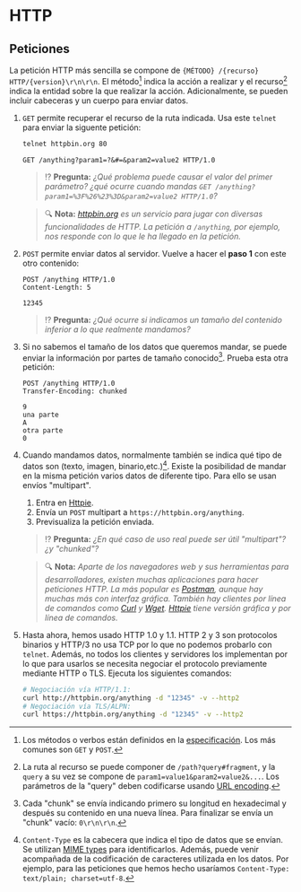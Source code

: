 # HTTP
## Peticiones

La petición HTTP más sencilla se compone de `{MÉTODO} /{recurso} HTTP/{version}\r\n\r\n`. El método[^1] indica la acción a realizar y el recurso[^2] indica la entidad sobre la que realizar la acción. Adicionalmente, se pueden incluir cabeceras y un cuerpo para enviar datos.

1. `GET` permite recuperar el recurso de la ruta indicada. Usa este `telnet` para enviar la siguente petición:
   ```bash
   telnet httpbin.org 80
   ```
   ```http
   GET /anything?param1=?&#=&param2=value2 HTTP/1.0

   ```
   > ⁉️ **Pregunta:** _¿Qué problema puede causar el valor del primer parámetro? ¿qué ocurre cuando mandas `GET /anything?param1=%3F%26%23%3D&param2=value2 HTTP/1.0`?_

   > 🔍 **Nota:** _[httpbin.org](https://httpbin.org) es un servicio para jugar con diversas funcionalidades de HTTP. La petición a `/anything`, por ejemplo, nos responde con lo que le ha llegado en la petición._

1.  `POST` permite enviar datos al servidor. Vuelve a hacer el **paso 1** con este otro contenido:
    ```http
    POST /anything HTTP/1.0
    Content-Length: 5

    12345

    ```
    > ⁉️ **Pregunta:** _¿Qué ocurre si indicamos un tamaño del contenido inferior a lo que realmente mandamos?_

1. Si no sabemos el tamaño de los datos que queremos mandar, se puede enviar la información por partes de tamaño conocido[^3]. Prueba esta otra petición:
   ```http
   POST /anything HTTP/1.0
   Transfer-Encoding: chunked

   9
   una parte
   A
   otra parte
   0

   ```

1. Cuando mandamos datos, normalmente también se indica qué tipo de datos son (texto, imagen, binario,etc.)[^4]. Existe la posibilidad de mandar en la misma petición varios datos de diferente tipo. Para ello se usan envíos "multipart". 
   1. Entra en [Httpie](https://httpie.io/app).
   2. Envía un `POST` multipart a `https://httpbin.org/anything`.
   3. Previsualiza la petición enviada.
   > ⁉️ **Pregunta:** _¿En qué caso de uso real puede ser útil "multipart"? ¿y "chunked"?_
   
   > 🔍 **Nota:** _Aparte de los navegadores web y sus herramientas para desarrolladores, existen muchas aplicaciones para hacer peticiones HTTP. La más popular es [Postman](https://www.postman.com/), aunque hay muchas más con interfaz gráfica. También hay clientes por línea de comandos como [Curl](https://curl.se/) y [Wget](https://en.wikipedia.org/wiki/Wget). [Httpie](https://httpie.io/) tiene versión gráfica y por línea de comandos._

1. Hasta ahora, hemos usado HTTP 1.0 y 1.1. HTTP 2 y 3 son protocolos binarios y HTTP/3 no usa TCP por lo que no podemos probarlo con `telnet`. Además, no todos los clientes y servidores los implementan por lo que para usarlos se necesita negociar el protocolo previamente mediante HTTP o TLS. Ejecuta los siguientes comandos:
   ```bash
   # Negociación vía HTTP/1.1:
   curl http://httpbin.org/anything -d "12345" -v --http2
   # Negociación vía TLS/ALPN:
   curl https://httpbin.org/anything -d "12345" -v --http2
   ```

[^1]: Los métodos o verbos están definidos en la [especificación](https://httpwg.org/specs/rfc9110.html#methods). Los más comunes son `GET` y `POST`.

[^2]: La ruta al recurso se puede componer de `/path?query#fragment`, y la `query` a su vez se compone de `param1=value1&param2=value2&...`. Los parámetros de la "query" deben codificarse usando [URL encoding](https://en.wikipedia.org/wiki/URL_encoding).

[^3]: Cada "chunk" se envía indicando primero su longitud en hexadecimal y después su contenido en una nueva línea. Para finalizar se envía un "chunk" vacío: `0\r\n\r\n`.

[^4]: `Content-Type` es la cabecera que indica el tipo de datos que se envían. Se utilizan [MIME types](https://developer.mozilla.org/en-US/docs/Web/HTTP/Basics_of_HTTP/MIME_types#important_mime_types_for_web_developers) para identificarlos. Además, puede venir acompañada de la codificación de caracteres utilizada en los datos. Por ejemplo, para las peticiones que hemos hecho usaríamos `Content-Type: text/plain; charset=utf-8`.